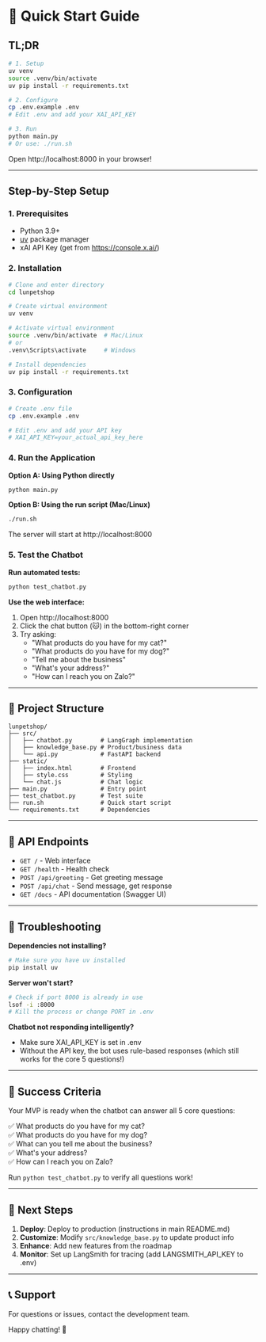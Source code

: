 # 🚀 Quick Start Guide

## TL;DR

```bash
# 1. Setup
uv venv
source .venv/bin/activate
uv pip install -r requirements.txt

# 2. Configure
cp .env.example .env
# Edit .env and add your XAI_API_KEY

# 3. Run
python main.py
# Or use: ./run.sh
```

Open http://localhost:8000 in your browser!

---

## Step-by-Step Setup

### 1. Prerequisites

- Python 3.9+
- [uv](https://github.com/astral-sh/uv) package manager
- xAI API Key (get from https://console.x.ai/)

### 2. Installation

```bash
# Clone and enter directory
cd lunpetshop

# Create virtual environment
uv venv

# Activate virtual environment
source .venv/bin/activate  # Mac/Linux
# or
.venv\Scripts\activate     # Windows

# Install dependencies
uv pip install -r requirements.txt
```

### 3. Configuration

```bash
# Create .env file
cp .env.example .env

# Edit .env and add your API key
# XAI_API_KEY=your_actual_api_key_here
```

### 4. Run the Application

**Option A: Using Python directly**
```bash
python main.py
```

**Option B: Using the run script (Mac/Linux)**
```bash
./run.sh
```

The server will start at http://localhost:8000

### 5. Test the Chatbot

**Run automated tests:**
```bash
python test_chatbot.py
```

**Use the web interface:**
1. Open http://localhost:8000
2. Click the chat button (🐱) in the bottom-right corner
3. Try asking:
   - "What products do you have for my cat?"
   - "What products do you have for my dog?"
   - "Tell me about the business"
   - "What's your address?"
   - "How can I reach you on Zalo?"

---

## 📁 Project Structure

```
lunpetshop/
├── src/
│   ├── chatbot.py        # LangGraph implementation
│   ├── knowledge_base.py # Product/business data
│   └── api.py            # FastAPI backend
├── static/
│   ├── index.html        # Frontend
│   ├── style.css         # Styling
│   └── chat.js           # Chat logic
├── main.py               # Entry point
├── test_chatbot.py       # Test suite
├── run.sh                # Quick start script
└── requirements.txt      # Dependencies
```

---

## 🔧 API Endpoints

- `GET /` - Web interface
- `GET /health` - Health check
- `POST /api/greeting` - Get greeting message
- `POST /api/chat` - Send message, get response
- `GET /docs` - API documentation (Swagger UI)

---

## 🐛 Troubleshooting

**Dependencies not installing?**
```bash
# Make sure you have uv installed
pip install uv
```

**Server won't start?**
```bash
# Check if port 8000 is already in use
lsof -i :8000
# Kill the process or change PORT in .env
```

**Chatbot not responding intelligently?**
- Make sure XAI_API_KEY is set in .env
- Without the API key, the bot uses rule-based responses (which still works for the core 5 questions!)

---

## 🎯 Success Criteria

Your MVP is ready when the chatbot can answer all 5 core questions:

✅ What products do you have for my cat?  
✅ What products do you have for my dog?  
✅ What can you tell me about the business?  
✅ What's your address?  
✅ How can I reach you on Zalo?

Run `python test_chatbot.py` to verify all questions work!

---

## 🚀 Next Steps

1. **Deploy**: Deploy to production (instructions in main README.md)
2. **Customize**: Modify `src/knowledge_base.py` to update product info
3. **Enhance**: Add new features from the roadmap
4. **Monitor**: Set up LangSmith for tracing (add LANGSMITH_API_KEY to .env)

---

## 📞 Support

For questions or issues, contact the development team.

Happy chatting! 🐾


